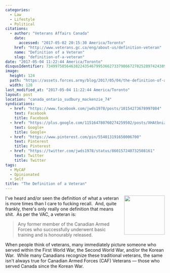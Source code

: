 ```yaml
---
categories:
  - Law
  - Lifestyle
  - Political
citations:
  - author: "Veterans Affairs Canada"
    date:
      accessed: "2017-05-02 20:15:30 America/Toronto"
    href: "http://www.veterans.gc.ca/eng/about-us/definition-veteran"
    name: "Definition of a Veteran"
    slug: "definition-of-a-veteran"
date: "2017-05-04 11:22:44 America/Toronto"
disqusIdentifier: 7349975856463822435467995366273379866727825289742438982353495858878563579425246955826699722569943275
image:
  height: 124
  path: "https://assets.forces.army/blog/2017/05/04/the-definition-of-a-veteran/hotlink-ok/veteran_128x124.png"
  width: 128
last_modified_at: "2017-05-04 11:22:44 America/Toronto"
layout: post
location: "canada_ontario_sudbury_mackenzie_74"
syndications:
  - href: "https://www.facebook.com/jwds1978/posts/10154273678997084"
    text: Facebook
    title: Facebook
  - href: "https://plus.google.com/115164780760274259502/posts/XHAtbniz9hw"
    text: Google+
    title: Google+
  - href: "https://www.pinterest.com/pin/554013191650006700"
    text: Pinterest
    title: Pinterest
  - href: "https://twitter.com/jwds1978/status/860157240732508161"
    text: Twitter
    title: Twitter
tags:
  - MyCAF
  - Opinionated
  - Self
title: "The Definition of a Veteran"
---
```


<img
  alt="" height="124" src="{{ site.uri.assets }}/blog/2017/05/04/the-definition-of-a-veteran/veteran_128x124.png"
  style="border: 0px; float: right; margin-bottom: 10px; margin-left: 10px;" width="128" />
<p>
  I've heard and/or seen the definition of what a veteran is more times than I care to fucking recall.&nbsp; And, quite frankly, there's only really one
  definition that means shit.&nbsp; As per the VAC, a veteran is:
  <blockquote cite="{{ site.url }}{{ page.url }}#cite-definition-of-a-veteran">
    Any former member of the Canadian Armed Forces who successfully underwent basic training and is honourably released.
  </blockquote>
</p>
<!-- excerptBreak -->
<p>
  When people think of veterans, many immediately picture someone who served within the First World War, the Second World War, and/or the Korean War.&nbsp;
  While many Canadians recognize these traditional veterans, the same isn't always true for Canadian Armed Forces (CAF) Veterans &#8212; those who served Canada
  since the Korean War.
</p>
